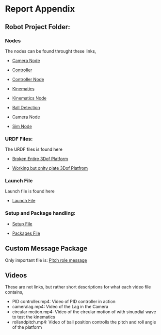 # Report Appendix

## Robot Project Folder:

### Nodes

The nodes can be found throught these links,

 - [Camera Node](RobotProject/RobotProject/Camera_node.py)

 - [Controller](RobotProject/RobotProject/Controller.py)

 - [Controller Node](RobotProject/RobotProject/Controller_node.py)

 - [Kinematics](RobotProject/RobotProject/Kinematics.py)

 - [Kinematics Node](RobotProject/RobotProject/Kinematics_node.py)

 - [Ball Detection](RobotProject/RobotProject/ball_detection_node.py)

 - [Camera Node](RobotProject/RobotProject/Camera_node.py)

 - [Sim Node](RobotProject/RobotProject/sim_node.py)

### URDF Files:

The URDF files is found here

 - [Broken Entire 3Dof Platform](RobotProject/urdf/entire3DofPlat.urdf)

 - [Working but onlty plate 3Dof Platfrom](RobotProject/urdf/platform2.urdf) 

### Launch File

Launch file is found here

 - [Launch File](RobotProject/launch/Robot_Project.launch.py)

### Setup and Package handling:

 - [Setup File](RobotProject/setup.py)

 - [Packages File](RobotProject/package.xml)

## Custom Message Package

 Only important file is: [Pitch role message](angle_msg/msg/Pitchroll.msg)

## Videos

These are not links, but rather short descriptions for what each video file contains,

 - PID controller.mp4: Video of PID controller in action
 - cameralag.mp4: Video of the Lag in the Camera
 - circular motion.mp4: Video of the circular motion of with sinuodial wave to test the kinematics
 - rollandpitch.mp4: Video of ball position controlls the pitch and roll angle of the platform
